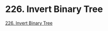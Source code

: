 # 226. Invert Binary Tree

[226. Invert Binary Tree](https://leetcode.com/problems/invert-binary-tree/description/)